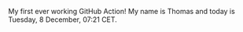My first ever working GitHub Action!
My name is Thomas and today is Tuesday, 8 December, 07:21 CET. 
